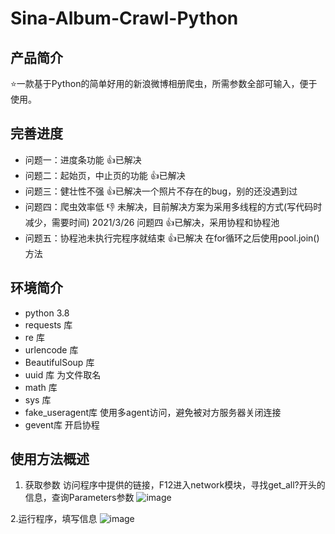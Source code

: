 # Sina-Album-Crawl-Python
## 产品简介

:star:一款基于Python的简单好用的新浪微博相册爬虫，所需参数全部可输入，便于使用。

## 完善进度
  - 问题一：进度条功能 :+1:已解决
  - 问题二：起始页，中止页的功能 :+1:已解决
  - 问题三：健壮性不强 :+1:已解决一个照片不存在的bug，别的还没遇到过
  - 问题四：爬虫效率低 :-1: 未解决，目前解决方案为采用多线程的方式(写代码时减少，需要时间)
  2021/3/26 问题四 :+1:已解决，采用协程和协程池
  - 问题五：协程池未执行完程序就结束 :+1:已解决 在for循环之后使用pool.join()方法

## 环境简介
- python 3.8
- requests 库 
- re 库
- urlencode 库
- BeautifulSoup 库
- uuid 库 为文件取名
- math 库 
- sys 库
- fake_useragent库 使用多agent访问，避免被对方服务器关闭连接
- gevent库 开启协程 
  
## 使用方法概述
1. 获取参数
  访问程序中提供的链接，F12进入network模块，寻找get_all?开头的信息，查询Parameters参数
  ![image](https://user-images.githubusercontent.com/63215608/111478595-2f50b180-876b-11eb-8b9b-cdc9657435dc.png)
  
2.运行程序，填写信息
![image](https://user-images.githubusercontent.com/63215608/111477885-843ff800-876a-11eb-9dc3-69506f6ba87e.png)
